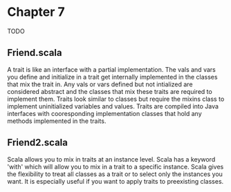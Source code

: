 
# Chapter 7
TODO

## Friend.scala
A trait is like an interface with a partial implementation. The vals and vars you define and initialize in a trait get internally implemented in the classes that mix the trait in. Any vals or vars defined but not intialized are considered abstract and the classes that mix these traits are required to implement them. Traits look similar to classes but require the mixins class to implement uninitialized variables and values. Traits are compiled into Java interfaces with cooresponding implementation classes that hold any methods implemented in the traits.

## Friend2.scala
Scala allows you to mix in traits at an instance level. Scala has a keyword 'with' which will allow you to mix in a trait to a specific instance. Scala gives the flexibility to treat all classes as a trait or to select only the instances you want. It is especially useful if you want to apply traits to preexisting classes.
